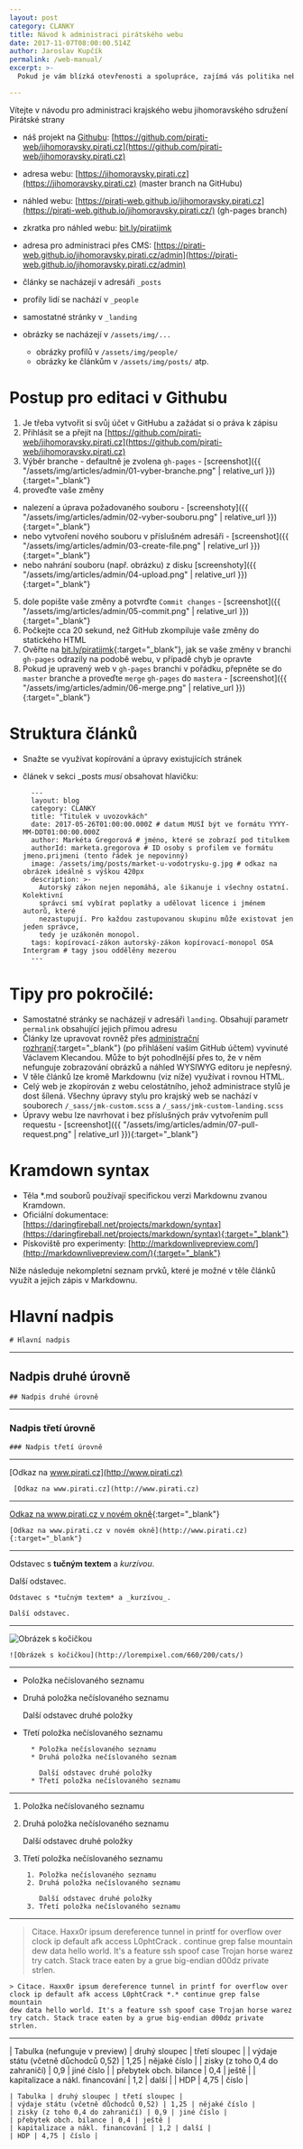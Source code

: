 ```yaml
---
layout: post
category: CLANKY
title: Návod k administraci pirátského webu
date: 2017-11-07T08:00:00.514Z
author: Jaroslav Kupčík
permalink: /web-manual/
excerpt: >-
  Pokud je vám blízká otevřenosti a spolupráce, zajímá vás politika nebo státní správa a chcete zlepšit fungování státu, staňte se součástí Pirátského týmu.

---
```


Vítejte v návodu pro administraci krajského webu jihomoravského sdružení Pirátské strany

* náš projekt na [Githubu](https://github.com/): [https://github.com/pirati-web/jihomoravsky.pirati.cz](https://github.com/pirati-web/jihomoravsky.pirati.cz)
* adresa webu: [https://jihomoravsky.pirati.cz](https://jihomoravsky.pirati.cz) (master branch na GitHubu)
* náhled webu: [https://pirati-web.github.io/jihomoravsky.pirati.cz](https://pirati-web.github.io/jihomoravsky.pirati.cz/) (gh-pages branch)
* zkratka pro náhled webu: [bit.ly/piratijmk](http://bit.ly/piratijmk)
* adresa pro administraci přes CMS:  [https://pirati-web.github.io/jihomoravsky.pirati.cz/admin](https://pirati-web.github.io/jihomoravsky.pirati.cz/admin)

* články se nacházejí v adresáři `_posts`
* profily lidí se nachází v `_people`
* samostatné stránky v `_landing`
* obrázky se nacházejí v `/assets/img/...`
  * obrázky profilů v `/assets/img/people/`
  * obrázky ke článkům v `/assets/img/posts/` atp.

# Postup pro editaci v Githubu

1. Je třeba vytvořit si svůj účet v GitHubu a zažádat si o práva k zápisu
2. Přihlásit se a přejít na [https://github.com/pirati-web/jihomoravsky.pirati.cz](https://github.com/pirati-web/jihomoravsky.pirati.cz)
3. Výběr branche - defaultně je zvolena `gh-pages` - [screenshot]({{ "/assets/img/articles/admin/01-vyber-branche.png" | relative_url }}){:target="_blank"}
4. proveďte vaše změny
  * nalezení a úprava požadovaného souboru - [screenshoty]({{ "/assets/img/articles/admin/02-vyber-souboru.png" | relative_url }}){:target="_blank"}
  * nebo vytvoření nového souboru v příslušném adresáři - [screenshot]({{ "/assets/img/articles/admin/03-create-file.png" | relative_url }}){:target="_blank"}
  * nebo nahrání souboru (např. obrázku) z disku [screenshoty]({{ "/assets/img/articles/admin/04-upload.png" | relative_url }}){:target="_blank"}
5. dole popište vaše změny a potvrďte `Commit changes` - [screenshot]({{ "/assets/img/articles/admin/05-commit.png" | relative_url }}){:target="_blank"}
6. Počkejte cca 20 sekund, než GitHub zkompiluje vaše změny do statického HTML
7. Ověřte na [bit.ly/piratijmk](http://bit.ly/piratijmk){:target="_blank"}, jak se vaše změny v branchi `gh-pages` odrazily na podobě webu, v případě chyb je opravte
8. Pokud je upravený web v `gh-pages` branchi v pořádku, přepněte se do `master` branche a proveďte `merge` `gh-pages` do `mastera` - [screenshot]({{ "/assets/img/articles/admin/06-merge.png" | relative_url }}){:target="_blank"}

# Struktura článků

* Snažte se využívat kopírování a úpravy existujících stránek
* článek v sekci _posts *musí* obsahovat hlavičku:

        ---
        layout: blog
        category: CLANKY
        title: "Titulek v uvozovkách"
        date: 2017-05-26T01:00:00.000Z # datum MUSÍ být ve formátu YYYY-MM-DDT01:00:00.000Z
        author: Markéta Gregorová # jméno, které se zobrazí pod titulkem
        authorId: marketa.gregorova # ID osoby s profilem ve formátu jmeno.prijmeni (tento řádek je nepovinný)
        image: /assets/img/posts/market-u-vodotrysku-g.jpg # odkaz na obrázek ideálně s výškou 420px
        description: >-
          Autorský zákon nejen nepomáhá, ale šikanuje i všechny ostatní. Kolektivní
          správci smí vybírat poplatky a udělovat licence i jménem autorů, které
          nezastupují. Pro každou zastupovanou skupinu může existovat jen jeden správce,
          tedy je uzákoněn monopol.
        tags: kopírovací-zákon autorský-zákon kopírovací-monopol OSA Intergram # tagy jsou oddělěny mezerou
        ---

# Tipy pro pokročilé:

* Samostatné stránky se nacházejí v adresáři `landing`. Obsahují parametr `permalink` obsahující jejich přímou adresu
* Články lze upravovat rovněž přes [administrační rozhraní](https://pirati-web.github.io/jihomoravsky.pirati.cz/admin){:target="_blank"} (po přihlášení vašim GitHub účtem) vyvinuté Václavem Klecandou. Může to být pohodlnější přes to, že v něm nefunguje zobrazování obrázků a náhled WYSIWYG editoru je nepřesný.
* V těle článků lze kromě Markdownu (viz níže) využívat i rovnou HTML.
* Celý web je zkopírován z webu celostátního, jehož administrace stylů je dost šílená. Všechny úpravy stylu pro krajský web se nachází v souborech `/_sass/jmk-custom.scss` a `/_sass/jmk-custom-landing.scss`
* Úpravy webu lze navrhovat i bez příslušných práv vytvořením pull requestu - [screenshot]({{ "/assets/img/articles/admin/07-pull-request.png" | relative_url }}){:target="_blank"}

# Kramdown syntax

* Těla *.md souborů používají specifickou verzi Markdownu zvanou Kramdown.
* Oficiální dokumentace: [https://daringfireball.net/projects/markdown/syntax](https://daringfireball.net/projects/markdown/syntax){:target="_blank"}
* Pískoviště pro experimenty: [http://markdownlivepreview.com/](http://markdownlivepreview.com/){:target="_blank"}

Níže následuje nekompletní seznam prvků, které je možné v těle článků využít a jejich zápis v Markdownu.

# Hlavní nadpis

    # Hlavní nadpis

---

## Nadpis druhé úrovně

    ## Nadpis druhé úrovně

---

### Nadpis třetí úrovně

    ### Nadpis třetí úrovně

---

[Odkaz na www.pirati.cz](http://www.pirati.cz)

     [Odkaz na www.pirati.cz](http://www.pirati.cz)

---

[Odkaz na www.pirati.cz v novém okně](http://www.pirati.cz){:target="_blank"}

    [Odkaz na www.pirati.cz v novém okně](http://www.pirati.cz){:target="_blank"}

---

Odstavec s **tučným textem** a *kurzívou*.

Další odstavec.


    Odstavec s *tučným textem* a _kurzívou_.

    Další odstavec.

---

![Obrázek s kočičkou](http://lorempixel.com/660/200/cats/)

    ![Obrázek s kočičkou](http://lorempixel.com/660/200/cats/)

---

* Položka nečíslovaného seznamu
* Druhá položka nečíslovaného seznamu

  Další odstavec druhé položky
* Třetí položka nečíslovaného seznamu


        * Položka nečíslovaného seznamu
        * Druhá položka nečíslovaného seznam  

          Další odstavec druhé položky
        * Třetí položka nečíslovaného seznamu

---

1. Položka nečíslovaného seznamu
2. Druhá položka nečíslovaného seznamu

   Další odstavec druhé položky
3. Třetí položka nečíslovaného seznamu


        1. Položka nečíslovaného seznamu
        2. Druhá položka nečíslovaného seznamu

           Další odstavec druhé položky
        3. Třetí položka nečíslovaného seznamu

---

> Citace. Haxx0r ipsum dereference tunnel in printf for overflow over clock ip default afk access L0phtCrack *.* continue grep false mountain dew data hello world. It's a feature ssh spoof case Trojan horse warez try catch. Stack trace eaten by a grue big-endian d00dz private strlen.

    > Citace. Haxx0r ipsum dereference tunnel in printf for overflow over
    clock ip default afk access L0phtCrack *.* continue grep false mountain
    dew data hello world. It's a feature ssh spoof case Trojan horse warez
    try catch. Stack trace eaten by a grue big-endian d00dz private strlen.

---

| Tabulka (nefunguje v preview) | druhý sloupec | třetí sloupec |
| výdaje státu (včetně důchodců 0,52) | 1,25 | nějaké číslo |
| zisky (z toho 0,4 do zahraničí) | 0,9 | jiné číslo |
| přebytek obch. bilance | 0,4 | ještě |
| kapitalizace a nákl. financování | 1,2 | další |
| HDP | 4,75 | číslo |

    | Tabulka | druhý sloupec | třetí sloupec |
    | výdaje státu (včetně důchodců 0,52) | 1,25 | nějaké číslo |
    | zisky (z toho 0,4 do zahraničí) | 0,9 | jiné číslo |
    | přebytek obch. bilance | 0,4 | ještě |
    | kapitalizace a nákl. financování | 1,2 | další |
    | HDP | 4,75 | číslo |
